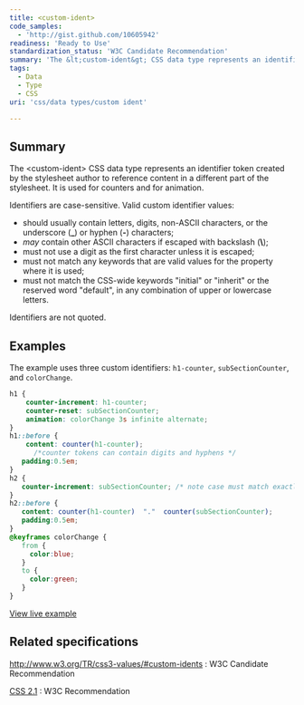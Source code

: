 ```yaml
---
title: <custom-ident>
code_samples:
  - 'http://gist.github.com/10605942'
readiness: 'Ready to Use'
standardization_status: 'W3C Candidate Recommendation'
summary: 'The &lt;custom-ident&gt; CSS data type represents an identifier token created by the stylesheet author to reference content in a different part of the stylesheet.  It is used for counters and for animation.'
tags:
  - Data
  - Type
  - CSS
uri: 'css/data types/custom ident'

---
```

## Summary

The &lt;custom-ident&gt; CSS data type represents an identifier token created by the stylesheet author to reference content in a different part of the stylesheet. It is used for counters and for animation.

 Identifiers are case-sensitive. Valid custom identifier values:

-   should usually contain letters, digits, non-ASCII characters, or the underscore (**\_**) or hyphen (**-**) characters;
-   *may* contain other ASCII characters if escaped with backslash (**\\**);
-   must not use a digit as the first character unless it is escaped;
-   must not match any keywords that are valid values for the property where it is used;
-   must not match the CSS-wide keywords "initial" or "inherit" or the reserved word "default", in any combination of upper or lowercase letters.

Identifiers are not quoted.

## Examples

The example uses three custom identifiers: `h1-counter`, `subSectionCounter`, and `colorChange`.

``` css
h1 {
    counter-increment: h1-counter;
    counter-reset: subSectionCounter;
    animation: colorChange 3s infinite alternate;
}
h1::before {
    content: counter(h1-counter);
      /*counter tokens can contain digits and hyphens */
   padding:0.5em;
}
h2 {
   counter-increment: subSectionCounter; /* note case must match exactly */
}
h2::before {
   content: counter(h1-counter)  "."  counter(subSectionCounter);
   padding:0.5em;
}
@keyframes colorChange {
   from {
     color:blue;
   }
   to {
     color:green;
   }
}
```

[View live example](http://code.webplatform.org/gist/10605942)

## Related specifications

<http://www.w3.org/TR/css3-values/#custom-idents>
:   W3C Candidate Recommendation

[CSS 2.1](http://www.w3.org/TR/CSS21/syndata.html#counter)
:   W3C Recommendation
